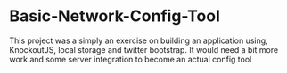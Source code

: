 Basic-Network-Config-Tool
=========================

This project was a simply an exercise on building an application using, KnockoutJS, local storage and twitter bootstrap.  It would need a bit more work and some server integration to become an actual config tool
